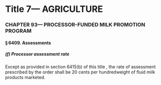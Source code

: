 
# Title 7— AGRICULTURE
### CHAPTER 93— PROCESSOR-FUNDED MILK PROMOTION PROGRAM
#### § 6409. Assessments
##### (f) Processor assessment rate

Except as provided in section 6415(b) of this title , the rate of assessment prescribed by the order shall be 20 cents per hundredweight of fluid milk products marketed.
